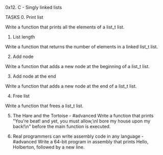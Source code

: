 0x12. C - Singly linked lists

TASKS
0. Print list

Write a function that prints all the elements of a list_t list.

1. List length

Write a function that returns the number of elements in a linked list_t list.

2. Add node

Write a function that adds a new node at the beginning of a list_t list.

3. Add node at the end

Write a function that adds a new node at the end of a list_t list.

4. Free list

Write a function that frees a list_t list.

5. The Hare and the Tortoise - #advanced
Write a function that prints "You're beat! and yet, you must allow,\nI bore my house upon my back!\n" before the main function is executed.

6. Real programmers can write assembly code in any language - #advanced
Write a 64-bit program in assembly that prints Hello, Holberton, followed by a new line.
